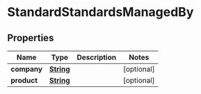 

# StandardStandardsManagedBy


## Properties

| Name | Type | Description | Notes |
|------------ | ------------- | ------------- | -------------|
|**company** | [**String**](String.md) |  |  [optional] |
|**product** | [**String**](String.md) |  |  [optional] |



